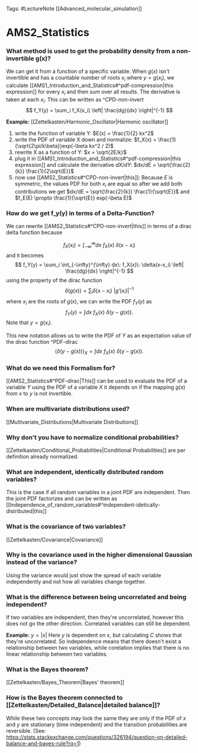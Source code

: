 Tags: #LectureNote [[Advanced_molecular_simulation]] 

# AMS2_Statistics

### What method is used to get the probability density from a non-invertible g(x)?
We can get it from a function of a specific variable. 
When $g(x)$ isn't invertible and has a countable number of roots $x_i$ where $y = g(x_i)$, we calculate [[AMS1_Introduction_and_Statistics#^pdf-compression|this expression]] for every $x_i$ and then sum over all results. The derivative is taken at each $x_i$.
This can be written as ^CPD-non-invert
$$ 
    f_Y(y) = \sum_i f_X(x_i) \left| \frac{dg}{dx} \right|^{-1}
$$

**Example:** [[Zettelkasten/Harmonic_Oscillator|Harmonic oscillator]] 
1. write the function of variable Y:
    $E(x) = \frac{1}{2} kx^2$
2. write the PDF of variable X down and normalize:
    $f_X(x) = \frac{1}{\sqrt{2\pi/k\beta}}exp(-\beta kx^2 / 2)$
3. rewrite X as a function of Y:
    $x = \sqrt{2E/k}$
4. plug it in [[AMS1_Introduction_and_Statistics#^pdf-compression|this expression]] and calculate the derivative $dX/dY$:
    $dx/dE = \sqrt{\frac{2}{k}} \frac{1}{2\sqrt{E}}$
5. now use [[AMS2_Statistics#^CPD-non-invert|this]]: 
    Because $E$ is symmetric, the values PDF for both $x_i$ are equal so after we add both contributions we get $dx/dE = \sqrt{\frac{2}{k}} \frac{1}{\sqrt{E}}$ and $f_E(E) \propto \frac{1}{\sqrt{E}} exp(-\beta E)$

### How do we get f_y(y) in terms of a Delta-Function? 
We can rewrite [[AMS2_Statistics#^CPD-non-invert|this]] in terms of a dirac delta function because

$$ 
    f_X(x_i) = \int_{-\infty}^{\infty} dx\: f_X(x)\: \delta(x-x_i)
$$
and it becomes
$$ 
    f_Y(y) = \sum_i \int_{-\infty}^{\infty} dx\: f_X(x)\: \delta(x-x_i) \left| \frac{dg}{dx} \right|^{-1}
$$
using the property of the dirac function
$$ 
    \delta(g(x)) = \sum_i \delta(x-x_i) \: \left| g'(x_i) \right|^{-1}
$$
where $x_i$ are the roots of $g(x)$, we can write the PDF $f_Y(y)$ as
$$ 
    f_Y(y) = \int dx \: f_X(x) \: \delta(y-g(x)).
$$
Note that $y = g(x_i)$.

This new notation allows us to write the PDF of $Y$ as an expectation value of the dirac function ^PDF-dirac
$$ 
    \langle \delta(y - g(x)) \rangle_X = \int dx \: f_X(x) \: \delta(y-g(x)).
$$

### What do we need this Formalism for?
[[AMS2_Statistics#^PDF-dirac|This]] can be used to evaluate the PDF of a variable $Y$ using the PDF of a variable $X$ it depends on if the mapping $g(x)$ from $x$ to $y$ is not invertible.

### When are multivariate distributions used?
[[Multivariate_Distributions|Multivariate Distributions]]

### Why don't you have to normalize conditional probabilities? 
[[Zettelkasten/Conditional_Probabilities|Conditional Probabilities]] are per definition already normalized.

### What are independent, identically distributed random variables?
This is the case if all random variables in a joint PDF are independent. Then the joint PDF factorizes and can be written as [[Independence_of_random_variables#^independent-idetically-distributed|this]]

### What is the covariance of two variables?
[[Zettelkasten/Covariance|Covariance]]

### Why is the covariance used in the higher dimensional Gaussian instead of the variance?
Using the variance would just show the spread of each variable independently and not how all variables change together.

### What is the difference between being uncorrelated and being independent?
If two variables are independent, then they're uncorrelated, however this does not go the other direction. Correlated variables can still be dependent.

**Example:** $y=|x|$
Here $y$ is dependent on x, but calculating $C$ shows that they're uncorrelated.
So independence means that there doesn't exist a relationship between two variables, while corelation implies that there is no linear relationship between two variables.

### What is the Bayes theorem?
[[Zettelkasten/Bayes_Theorem|Bayes' theorem]]

### How is the Bayes theorem connected to [[Zettelkasten/Detailed_Balance|detailed balance]]?
While these two concepts may look the same they are only if the PDF of $x$ and $y$ are stationary (time independent) and the transition probabilities are reversible. 
(See: https://stats.stackexchange.com/questions/326194/question-on-detailed-balance-and-bayes-rule?rq=1)
